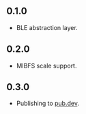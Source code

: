 ## 0.1.0

* BLE abstraction layer.

## 0.2.0

* MIBFS scale support.

## 0.3.0

* Publishing to [pub.dev](https://www.pub.dev).